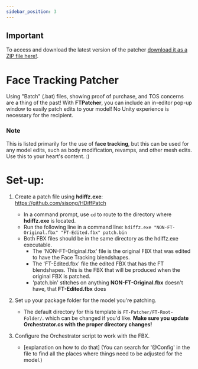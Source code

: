 ```yaml
---
sidebar_position: 3
---
```


## Important
To access and download the latest version of the patcher [download it as a ZIP file here!](https://github.com/hantnor/FTPatcher).

# Face Tracking Patcher
Using "Batch" (.bat) files, showing proof of purchase, and TOS concerns are a thing of the past! With **FTPatcher**, you can include an in-editor pop-up window to easily patch edits to your model! No Unity experience is necessary for the recipient.

### Note
This is listed primarily for the use of **face tracking**, but this can be used for any model edits, such as body modification, revamps, and other mesh edits. Use this to your heart's content. :)

# Set-up:
 1. Create a patch file using **hdiffz.exe**: https://github.com/sisong/HDiffPatch
    - In a command prompt, use ```cd``` to route to the directory where **hdiffz.exe** is located.
    - Run the following line in a command line:
 ```hdiffz.exe "NON-FT-Original.fbx" "FT-Edited.fbx" patch.bin``` 
    - Both FBX files should be in the same directory as the hdiffz.exe executable. 
       - The 'NON-FT-Original.fbx' file is the original FBX that was edited to have the Face Tracking blendshapes. 
       - The 'FT-Edited.fbx' file the edited FBX that has the FT blendshapes. This is the FBX that will be produced when the original FBX is patched.
       - 'patch.bin' stitches on anything **NON-FT-Original.fbx** doesn't have, that **FT-Edited.fbx** does

 2. Set up your package folder for the model you're patching.
    - The default directory for this template is ```FT-Patcher/FT-Root-Folder/```. which can be changed if you'd like. **Make sure you update Orchestrator.cs with the proper directory changes!**
 
 3. Configure the Orchestrator script to work with the FBX.
    - [explanation on how to do that] (You can search for '@Config' in the file to find all the places where things need to be adjusted for the model.)
